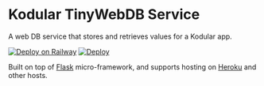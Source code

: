 # Kodular TinyWebDB Service

A web DB service that stores and retrieves values for a Kodular app.

[![Deploy on Railway](https://railway.app/button.svg)](https://railway.app/new/template/qXPej_?referralCode=N1BVB_) [![Deploy](https://www.herokucdn.com/deploy/button.png)](https://heroku.com/deploy?template=https://github.com/pavi2410/TinyWebDB)

Built on top of [Flask](http://flask.pocoo.org/) micro-framework, and supports hosting on [Heroku](https://www.heroku.com/) and other hosts.
